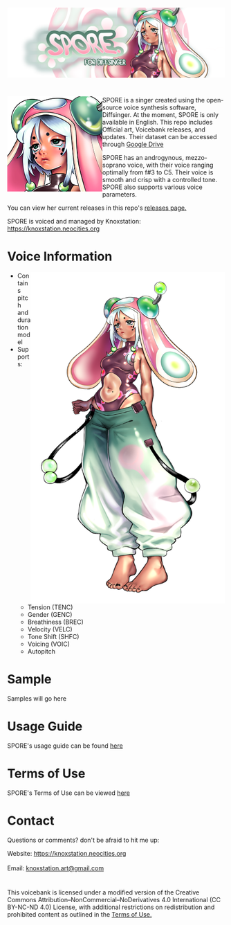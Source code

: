 <p align="center">
<img src="Art/banner.png" >
</p>

#

<img src="Art/icon.png" align="left" width="220"> SPORE is a singer created using the open-source voice synthesis software, Diffsinger. At the moment, SPORE is only available in English. 
This repo includes Official art, Voicebank releases, and updates. 
Their dataset can be accessed through [Google Drive](https://drive.google.com/drive/folders/1IV71YxyMURqFACkiN6v__u_kLFggAO9s?usp=sharing)

SPORE has an androgynous, mezzo-soprano voice, with their voice ranging optimally from f#3 to C5. Their voice is smooth and crisp with a controlled tone. SPORE also supports various voice parameters.

You can view her current releases in this repo's [releases page.
](https://github.com/knoxstation/SPORE/releases) <br>

SPORE is voiced and managed by Knoxstation: https://knoxstation.neocities.org
<br clear="all" />

# Voice Information 

<img src="Art/portrait.png" align="right" width="450">

* Contains pitch and duration model 
* Supports: 
  * Tension (TENC)
  * Gender (GENC)
  * Breathiness (BREC)
  * Velocity (VELC)
  * Tone Shift (SHFC)
  * Voicing (VOIC)
  * Autopitch 

# Sample
Samples will go here

# Usage Guide
SPORE's usage guide can be found [here](usage.md)

# Terms of Use
SPORE's Terms of Use can be viewed [here](TOS.md)

# Contact
Questions or comments? don't be afraid to hit me up:

Website: https://knoxstation.neocities.org <br><br>
Email: knoxstation.art@gmail.com

# 
This voicebank is licensed under a modified version of the Creative Commons Attribution–NonCommercial–NoDerivatives 4.0 International (CC BY-NC-ND 4.0) License, with additional restrictions on redistribution and prohibited content as outlined in the [Terms of Use.](TOS.md)
